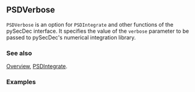 ## PSDVerbose

`PSDVerbose` is an option for `PSDIntegrate` and other functions of the pySecDec interface. It specifies the value of the `verbose` parameter to be passed to pySecDec's numerical integration library.

### See also

[Overview](Extra/FeynHelpers.md), [PSDIntegrate](PSDIntegrate.md).

### Examples